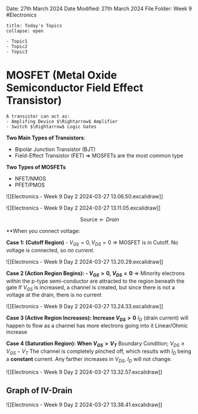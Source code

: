  Date: 27th March 2024
Date Modified: 27th March 2024
File Folder: Week 9
#Electronics

```ad-abstract
title: Today's Topics
collapse: open

- Topic1
- Topic2
- Topic3

```

# MOSFET (Metal Oxide Semiconductor Field Effect Transistor)

```ad-summary
A transistor can act as:
- Amplifing Device $\Rightarrow$ Amplifier
- Switch $\Rightarrow$ Logic Gates
```

**Two Main Types of Transistors**:
- Bipolar Junction Transistor (BJT)
- Field-Effect Transistor (FET) $\Rightarrow$ MOSFETs are the most common type

**Two Types of MOSFETs**
- NFET/NMOS
- PFET/PMOS

![[Electronics - Week 9 Day 2 2024-03-27 13.06.50.excalidraw]]

![[Electronics - Week 9 Day 2 2024-03-27 13.11.05.excalidraw]]

$$\mbox{Source} \leftarrow Drain$$

**When you connect voltage:



**Case 1: (Cutoff Region)** - $V_{GS} = 0, V_{DS} = 0$
$\Rightarrow$ MOSFET is in Cutoff. No voltage is connected, so *no current*.

![[Electronics - Week 9 Day 2 2024-03-27 13.20.29.excalidraw]]

**Case 2 (Action Region Begins): - $V_{GS}>0$, $V_{DS} = 0$**
$\Rightarrow$ Minority electrons within the p-type semi-conductor are attracted to the region beneath the gate
If $V_{GS}$ is increased, a channel is created, but since there is not a voltage at the drain, there is no current

![[Electronics - Week 9 Day 2 2024-03-27 13.24.33.excalidraw]]

**Case 3 (Active Region Increases): Increase $V_{DS}>0$**
$I_D$ (drain current) will happen to flow as a channel has more electrons going into it
Linear/Ohmic increase

**Case 4 (Saturation Region): When $V_{GS} > V_T$**
Boundary Condition; $V_{DS} \ge V_{GS}-V_T$
The channel is completely pinched off, which results with $I_D$ being a **constant** current.
Any farther increases in $V_{DS}$, $I_D$ will not change.

![[Electronics - Week 9 Day 2 2024-03-27 13.32.57.excalidraw]]

## Graph of IV-Drain

![[Electronics - Week 9 Day 2 2024-03-27 13.38.41.excalidraw]]

